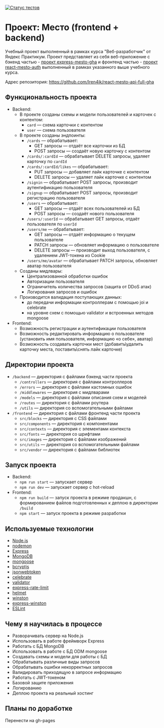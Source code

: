 [![Статус тестов](../../actions/workflows/tests.yml/badge.svg)](../../actions/workflows/tests.yml)

# Проект: Место (frontend + backend)
Учебный проект выполненный в рамках курса "Веб-разработчик" от Яндекс Практикум.
Проект представляет из себя веб-приложение с бэкенд частью - [проект express-mesto-gha](https://github.com/iren4ik/express-mesto-gha) и фронтенд частью - [проект react-mesto-auth](https://github.com/iren4ik/react-mesto-auth) выполненный в рамках указанного выше учебного курса.

Адрес репозитория: https://github.com/Iren4ik/react-mesto-api-full-gha

## Функциональность проекта

- Backend:
  - В проекте созданы схемы и модели пользователей и карточек с контентом:
    - `card` — схема карточки с контентом
    - `user` — схема пользователя
  - В проекте созданы эндпоинты:
    - `/cards` — обрабатывает:
      - GET запросы — отдаёт все карточки из БД
      - POST запросы — создаёт новую карточку с контентом
    - `/cards/:cardId` — обрабатывает DELETE запросы, удаляет карточку по `cardId`
    - `/cards/:cardId/likes` — обрабатывает:
      - PUT запросы — добавляет лайк карточке с контентом
      - DELETE запросы — удаляет лайк карточке с контентом
    - `/signin` — обрабатывает POST запросы, производит аутентификацию пользователя
    - `/signup` — обрабатывает POST запросы, производит регистрацию пользователя
    - `/users` — обрабатывает:
      - GET запросы — отдаёт всех пользователей из БД
      - POST запросы — создаёт нового пользователя
    - `/users/:userId` — обрабатывает GET запросы, отдаёт пользователя по `userId`
    - `/users/me` — обрабатывает:
      - GET запросы — отдаёт информацию о текущем пользователе
      - PATCH запросы — обновляет информацию о пользователе
      - DELETE запросы — производит выход пользователя, с удалением JWT-токена из Cookie
    - `/users/me/avatar` — обрабатывает PATCH запросы, обновляет аватар пользователя
  - Созданы мидлвары:
    - Централизованной обработки ошибок
    - Авторизации пользователя
    - Ограничитель количества запросов (защита от DDoS атак)
    - Логирования запросов и ошибок
  - Производится валидация поступающих данных:
    - до передачи информации контроллерам с помощью joi и celebrate
    - на уровне схем с помощью validator и встроенных методов mongoose
- Frontend:
  - Возможность регистрации и аутентификации пользователя
  - Возможность редактировать информацию о пользователе (установить имя пользователя, информацию «о себе», аватар)
  - Возможность создавать карточки мест (добавить\удалить карточку места, поставить\снять лайк карточке)
 
## Директории проекта

- `/backend` — директория с файлами бэкенд части проекта
  - `/controllers` — директория с файлами контроллеров
  - `/errors` — директория с файлами кастомных ошибок
  - `/middlewares` — директория с мидлварами
  - `/models` — директория с файлами описания схем и моделей
  - `/routes` — директория с файлами роутера
  - `/utils` — директория со вспомогательными файлами
- `/frontend` — директория с файлами фронтенд части проекта
  - `src/blocks` — директория с CSS файлами
  - `src/components` — директория с компонентами
  - `src/contexts` — директория с элементами контекста
  - `src/fonts` — директория со шрифтами
  - `src/images` — директория с файлами изображений
  - `src/utils` — директория со вспомогательными файлами
  - `src/vendor` — директория с файлами библиотек
 
## Запуск проекта

- Backend:
  - `npm run start` — запускает сервер
  - `npm run dev` — запускает сервер с hot-reload
- Frontend:
  - `npm run build` — запуск проекта в режиме продакшн, с формированием файлов подготовленных к деплою в директории `/build`
  - `npm start` — запуск проекта в режиме разработки

## Используемые технологии

- [Node.js](https://nodejs.org/ru)
- [nodemon](https://nodemon.io/)
- [Express](https://expressjs.com/)
- [MongoDB](https://www.mongodb.com/)
- [mongoose](https://mongoosejs.com/)
- [bcryptjs](https://www.npmjs.com/package/bcryptjs)
- [jsonwebtoken](https://www.npmjs.com/package/jsonwebtoken)
- [celebrate](https://www.npmjs.com/package/celebrate)
- [validator](https://www.npmjs.com/package/validator)
- [express-rate-limit](https://www.npmjs.com/package/express-rate-limit)
- [helmet](https://helmetjs.github.io/)
- [winston](https://www.npmjs.com/package/winston)
- [express-winston](https://www.npmjs.com/package/express-winston)
- [ESLint](https://eslint.org/)

## Чему я научилась в процессе

- Разворачивать сервер на Node.js
- Использовать в работе фреймворк Express
- Работать с БД MongoDB
- Использовать в работе с БД ODM mongoose
- Создавать схемы и модели для работы с БД
- Обрабатывать различные виды запросов
- Обрабатывать ошибки некорректных запросов
- Валидировать приходящую в запросе информацию
- Работать с JWT-токеном
- Базовой защите приложения
- Логированию
- Деплою проекта на реальный хостинг

## Планы по доработке

Перенести на gh-pages
